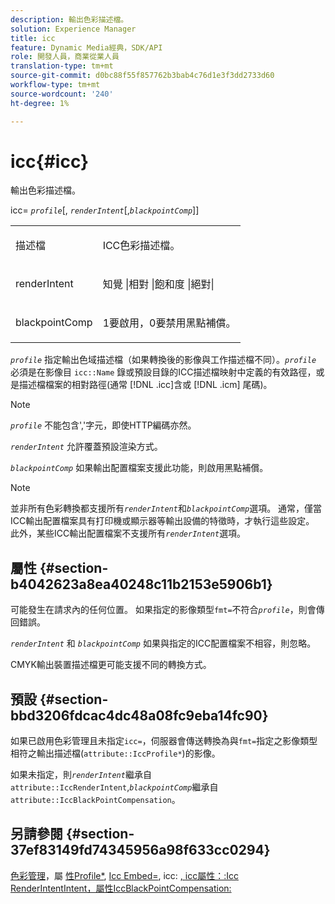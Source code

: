 ```yaml
---
description: 輸出色彩描述檔。
solution: Experience Manager
title: icc
feature: Dynamic Media經典，SDK/API
role: 開發人員，商業從業人員
translation-type: tm+mt
source-git-commit: d0bc88f55f857762b3bab4c76d1e3f3dd2733d60
workflow-type: tm+mt
source-wordcount: '240'
ht-degree: 1%

---
```



# icc{#icc}

輸出色彩描述檔。

icc= *`profile`*[, *`renderIntent`*[,*`blackpointComp`*]]

<table id="simpletable_DF1914FD351E4F2BA61372A52F0CFFBF"> 
 <tr class="strow"> 
  <td class="stentry"> <p><span class="codeph"> <span class="varname"> 描述檔</span></span> </p></td> 
  <td class="stentry"> <p>ICC色彩描述檔。 </p></td> 
 </tr> 
 <tr class="strow"> 
  <td class="stentry"> <p><span class="codeph"> <span class="varname"> renderIntent  </span> </span> </p></td> 
  <td class="stentry"> <p>知覺 |相對 |飽和度 |絕對| </p></td> 
 </tr> 
 <tr class="strow"> 
  <td class="stentry"> <p><span class="codeph"> <span class="varname"> blackpointComp</span> </span> </p></td> 
  <td class="stentry"> <p>1要啟用，0要禁用黑點補償。 </p></td> 
 </tr> 
</table>

*`profile`* 指定輸出色域描述檔（如果轉換後的影像與工作描述檔不同）。*`profile`* 必須是在影像目 `icc::Name` 錄或預設目錄的ICC描述檔映射中定義的有效路徑，或是描述檔檔案的相對路徑(通常 [!DNL .icc]含或 [!DNL .icm] 尾碼)。

>[!NOTE]
>
>*`profile`* 不能包含&#39;,&#39;字元，即使HTTP編碼亦然。

*`renderIntent`* 允許覆蓋預設渲染方式。

*`blackpointComp`* 如果輸出配置檔案支援此功能，則啟用黑點補償。

>[!NOTE]
>
>並非所有色彩轉換都支援所有&#x200B;*`renderIntent`*&#x200B;和&#x200B;*`blackpointComp`*&#x200B;選項。 通常，僅當ICC輸出配置檔案具有打印機或顯示器等輸出設備的特徵時，才執行這些設定。 此外，某些ICC輸出配置檔案不支援所有&#x200B;*`renderIntent`*&#x200B;選項。

## 屬性 {#section-b4042623a8ea40248c11b2153e5906b1}

可能發生在請求內的任何位置。 如果指定的影像類型`fmt=`不符合&#x200B;*`profile`*，則會傳回錯誤。

*`renderIntent`* 和 *`blackpointComp`* 如果與指定的ICC配置檔案不相容，則忽略。

CMYK輸出裝置描述檔更可能支援不同的轉換方式。

## 預設 {#section-bbd3206fdcac4dc48a08fc9eba14fc90}

如果已啟用色彩管理且未指定`icc=`，伺服器會傳送轉換為與`fmt=`指定之影像類型相符之輸出描述檔(`attribute::IccProfile*`)的影像。

如果未指定，則&#x200B;*`renderIntent`*&#x200B;繼承自`attribute::IccRenderIntent`,*`blackpointComp`*&#x200B;繼承自`attribute::IccBlackPointCompensation`。

## 另請參閱 {#section-37ef83149fd74345956a98f633cc0294}

[色彩管理](../../../../../ir-api/http-protocol/image-rendering-api-ref/c-ir-http-protocol-ref/c-ir-http-protocol-syntax-and-features/c-ir-color-management.md#concept-7bac7c2c41be42c1b301eae80abe6b8d)，屬 [性Profile*](../../../../../ir-api/material-cat/image-rendering-api-ref/c-ir-material-catalog/c-ir-attributes-reference/r-ir-iccprofilecmyk.md#reference-55aead2d924847ffbd1be4c46add7127),  [Icc Embed=](../../../../../ir-api/http-protocol/image-rendering-api-ref/c-ir-http-protocol-ref/c-ir-http-protocol-command-reference/r-ir-iccembed.md#reference-47a433138c7c4b29b9b29871b2491a7f), icc: [, ](../../../../../ir-api/http-protocol/image-rendering-api-ref/c-ir-http-protocol-ref/c-ir-http-protocol-command-reference/r-ir-fmt.md#reference-4c743f67d56b47c5b774fcc900ff758c) [](../../../../../ir-api/material-cat/image-rendering-api-ref/c-ir-material-catalog/c-ir-attributes-reference/r-ir-iccrenderintent.md#reference-3b80b7a4c25545a593c5076f318b5c40) [icc屬性：:Icc RenderIntentIntent，屬性IccBlackPointCompensation:](../../../../../ir-api/material-cat/image-rendering-api-ref/c-ir-material-catalog/c-ir-attributes-reference/r-ir-iccblackpointcompensation.md#reference-d939b0cdf6564baaa88deb1059e3b7f0)
